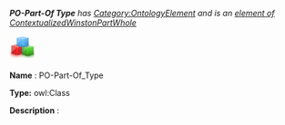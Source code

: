 ___PO-Part-Of Type__ 
 has
 [Category:OntologyElement](../../Category/OntologyElement "Category:OntologyElement") 
 and is an
 [element of](../../Property/ElementOf "Property:ElementOf") 
[ContextualizedWinstonPartWhole](../../Submissions/ContextualizedWinstonPartWhole "Submissions:ContextualizedWinstonPartWhole")_




  





[![Class](../public/images/thumb/2/27/Class.gif/45px-Class.gif)](../../Image/Class.gif "Class")


__Name__ 
 : PO-Part-Of\_Type
 



__Type:__ 
 owl:Class
 



__Description__ 
 :